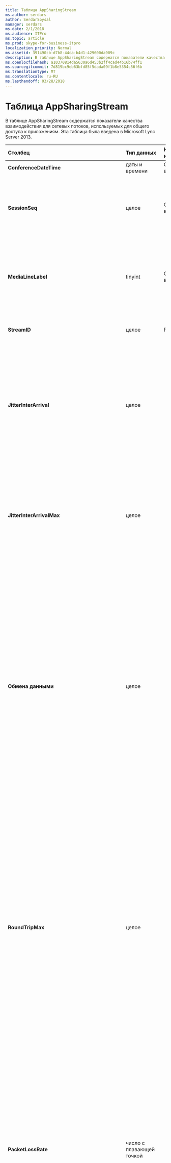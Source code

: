 ```yaml
---
title: Таблица AppSharingStream
ms.author: serdars
author: SerdarSoysal
manager: serdars
ms.date: 2/1/2018
ms.audience: ITPro
ms.topic: article
ms.prod: skype-for-business-itpro
localization_priority: Normal
ms.assetid: 391490cb-d7b8-44ca-b4d1-429600da909c
description: В таблице AppSharingStream содержатся показатели качества взаимодействия для сетевых потоков, используемых для общего доступа к приложениям. Эта таблица была введена в Microsoft Lync Server 2013.
ms.openlocfilehash: a10370814da5630a6d453b2ff4cad44b16b74ff1
ms.sourcegitcommit: 7d819bc9eb63bfd85f5dada09f1b8e5354c56f6b
ms.translationtype: MT
ms.contentlocale: ru-RU
ms.lasthandoff: 03/28/2018
---
```

# <a name="appsharingstream-table"></a>Таблица AppSharingStream
 
В таблице AppSharingStream содержатся показатели качества взаимодействия для сетевых потоков, используемых для общего доступа к приложениям. Эта таблица была введена в Microsoft Lync Server 2013.
  
|**Столбец**|**Тип данных**|**Ключ или индекс**|**Сведения**|
|:-----|:-----|:-----|:-----|
|**ConferenceDateTime** <br/> |даты и времени  <br/> |Основной, внешний  <br/> |Дата и время начала сеанса.  <br/> |
|**SessionSeq** <br/> |целое  <br/> |Основной, внешний  <br/> |Последовательный идентификатор, который используется для проведения различия между сеансами, запускаемых на тот же день и в то же время.  <br/> |
|**MediaLineLabel** <br/> |tinyint  <br/> |Основной, внешний  <br/> |Представляет тип видео строки, используемой в вызове. Доступны значения:  <br/> 0 — аудио  <br/> 1 — видео  <br/> 2 — панорамное видео  <br/> 3 - приложения и рабочим столом  <br/> |
|**StreamID** <br/> |целое  <br/> |Primary  <br/> |Уникальный идентификатор потока общего доступа к приложения.  <br/> |
|**JitterInterArrival** <br/> |целое  <br/> ||Среднее значение колебаний, зарегистрированных между прибытиями пакетов RTP. (Колебания – это показатель «вибрирования» вызова.) Высокие значения колебаний обычно вызваны перегрузкой сервера-посредника и приводят к искажению звука или потере аудиосигналов.  <br/> |
|**JitterInterArrivalMax** <br/> |целое  <br/> ||Максимальный уровень дрожания между прибытия пакетов RTP. (Дрожание является меры «shakiness» звонок). High дрожание значения, обычно вызваны перегрузки или на сервере перегруженные мультимедиа и приводит к более искаженные или потере звука.  <br/> |
|**Обмена данными** <br/> |целое  <br/> ||Среднее время (в миллисекундах), необходимое для перемещения пакета Real-Time Transport Protocol в другую конечную точку и его возврата. Приемлемым считается время двусторонней передачи, равное 200 мс (или менее).  <br/> Высокие значения времени двусторонней передачи могут быть обусловлены международной маршрутизацией вызовов, неправильной конфигурацией маршрутизации или перегрузкой сервера-посредника. Длительное время двусторонней передачи приводит к возникновению проблем при двусторонних аудиоразговорах в режиме реального времени.  <br/> |
|**RoundTripMax** <br/> |целое  <br/> ||Максимальный объем (в миллисекундах) требуется для пакета в реальном времени транспортный протокол, ездить в другой конечной точки, а затем снова. Приемлемым по качеству считается круговой путь не дольше 200 миллисекунд.  <br/> Высокие значения времени двусторонней передачи могут быть обусловлены международной маршрутизацией вызовов, неправильной конфигурацией маршрутизации или перегрузкой сервера-посредника. Длительное время двусторонней передачи приводит к возникновению проблем при двусторонних аудиоразговорах в режиме реального времени.  <br/> |
|**PacketLossRate** <br/> |число с плавающей точкой  <br/> ||Средняя частота потери пакетов RTP. (Потеря пакетов происходит, когда пакеты RTP (Real-Time Transport Protocol — протокол, используемый для передачи аудио- и видеопакетов через Интернет) не достигают места назначения.) Высокие показатели потерь обычно вызваны перегрузкой, недостаточной полосой пропускания, помехами или перегрузкой беспроводной сети, а также перегрузкой сервера-посредника. Потеря пакетов обычно приводит к искажению звука или потере аудиосигналов.  <br/> |
|**PacketLossRateMax** <br/> |число с плавающей точкой  <br/> ||Максимальная частота потери пакетов протокола транспорта в режиме реального времени (RTP). (Потеря пакетов происходит, когда пакетов RTP, протокол, используемый для передачи звука и видео через Интернет, не удалось достигают места назначения). Потеря высокой скорости, обычно вызваны перегрузки; пропускной способности; перегрузка беспроводной сети или помехи; или на сервере перегруженные мультимедиа. Потеря пакетов обычно приводит к искажению или потере звука.  <br/> |
|**PacketUtilization** <br/> |целое  <br/> ||Количество отправленных пакетов.  <br/> |
|**BandwidthEst** <br/> |целое  <br/> ||Предполагаемое односторонней пропускной способности в конце этого сеанса. Отчеты в битах в секунду.  <br/> |
|**AppSharingPayloadDescription** <br/> |целое  <br/> ||Описание загрузки общего доступа к приложения.  <br/> |
|**RelativeOneWayTotal** <br/> |число с плавающей точкой  <br/> ||Общий объем Односторонняя задержка. Относительное Односторонняя задержка измеряет задержки между клиентом и сервером.  <br/> |
|**RelativeOneWayAverage** <br/> |число с плавающей точкой  <br/> ||Среднее количество Односторонняя задержка. Относительное Односторонняя задержка измеряет задержки между клиентом и сервером.  <br/> |
|**RelativeOneWayMax** <br/> |число с плавающей точкой  <br/> ||Максимальный объем Односторонняя задержка. Относительное Односторонняя задержка измеряет задержки между клиентом и сервером.  <br/> |
|**RelativeOneWayBurstOccurrences** <br/> |целое  <br/> ||Общее односторонней пиковые вхождений. «Непостоянным» передачи — это передачи которых потоки данных в непредсказуемое пиками отличие от постоянной потока. Этот показатель измеряет поток данных между клиентом и сервером.  <br/> |
|**RelativeOneWayBurstDensity** <br/> |число с плавающей точкой  <br/> ||Плотность общее односторонней пакетов. «Непостоянным» передачи — это передачи которых потоки данных в непредсказуемое пиками отличие от постоянной потока. Этот показатель измеряет поток данных между клиентом и сервером.  <br/> |
|**RelativeOneWayBurstDuration** <br/> |число с плавающей точкой  <br/> ||Продолжительность общее односторонней пакетов. «Непостоянным» передачи — это передачи которых потоки данных в непредсказуемое пиками отличие от постоянной потока. Этот показатель измеряет поток данных между клиентом и сервером.  <br/> |
|**RelativeOneWayGapOccurrences** <br/> |целое  <br/> ||Общее односторонней разрывы. «Непостоянным» передачи — это передачи которых потоки данных в непредсказуемое пиками отличие от постоянной потока; пустые значения указывают задержки между эти пиками. Этот показатель измеряет поток данных между клиентом и сервером.  <br/> |
|**RelativeOneWayGapDensity** <br/> |число с плавающей точкой  <br/> ||Плотность разрывов общее односторонней. «Непостоянным» передачи — это передачи которых потоки данных в непредсказуемое пиками отличие от постоянной потока; пустые значения указывают задержки между эти пиками. Этот показатель измеряет поток данных между клиентом и сервером.  <br/> |
|**RelativeOneWayGapDuration** <br/> |число с плавающей точкой  <br/> ||Продолжительность разрывов общее односторонней. «Непостоянным» передачи — это передачи которых потоки данных в непредсказуемое пиками отличие от постоянной потока; пустые значения указывают задержки между эти пиками. Этот показатель измеряет поток данных между клиентом и сервером.  <br/> |
|**ApplicationSharingType** <br/> |varChar(256)  <br/> ||Роль приложения (средство предоставления доступа и средство просмотра) и типов контента.  <br/> |
|**RDPTileProcessingLatencyTotal** <br/> |число с плавающей точкой  <br/> ||Общее время обработки заголовков протокола удаленного рабочего стола (RDP). Более всего соответствует задержка в возможности просмотра.  <br/> |
|**RDPTileProcessingLatencyAverage** <br/> |число с плавающей точкой  <br/> ||Среднее время обработки заголовков протокола удаленного рабочего стола (RDP). Более всего соответствует задержка в возможности просмотра.  <br/> |
|**RDPTileProcessingLatencyMax** <br/> |число с плавающей точкой  <br/> ||Максимальное время обработки заголовков протокола удаленного рабочего стола (RDP). Более всего соответствует задержка в возможности просмотра.  <br/> |
|**RDPTileProcessingLatencyBurstOccurrences** <br/> |целое  <br/> ||Повторы пакетов во время обработки для заголовков протокола удаленного рабочего стола (RDP). «Непостоянным» передачи — это передачи которых потоки данных в непредсказуемое пиками отличие от постоянной потока.  <br/> |
|**RDPTileProcessingLatencyBurstDensity** <br/> |число с плавающей точкой  <br/> ||Плотность повторов пакетов во время обработки для заголовков протокола удаленного рабочего стола (RDP). «Непостоянным» передачи — это передачи которых потоки данных в непредсказуемое пиками отличие от постоянной потока.  <br/> |
|**RDPTileProcessingLatencyBurstDuration** <br/> |число с плавающей точкой  <br/> ||Продолжительность времени обработки для заголовков протокола удаленного рабочего стола (RDP) повторов пакетов. «Непостоянным» передачи — это передачи которых потоки данных в непредсказуемое пиками отличие от постоянной потока.  <br/> |
|**RDPTileProcessingLatencyGapOccurrences** <br/> |целое  <br/> ||Разрывы во время обработки заголовков протокола удаленного рабочего стола (RDP).  <br/> |
|**RDPTileProcessingLatencyGapDensity** <br/> |число с плавающей точкой  <br/> ||Плотность разрывов в времени обработки плиток протокола удаленного рабочего стола (RDP). Плотность разрывов низкой равнозначно удобство просмотра.  <br/> |
|**RDPTileProcessingLatencyGapDuration** <br/> |число с плавающей точкой  <br/> ||Продолжительность разрывов в времени обработки плиток протокола удаленного рабочего стола (RDP). Длительность короткий промежуток сравнить удобство просмотра.  <br/> |
|**CaptureTileRateTotal** <br/> |число с плавающей точкой  <br/> ||Общая частота захвата заголовков (заголовков в секунду).  <br/> |
|**CaptureTileRateAverage** <br/> |число с плавающей точкой  <br/> ||Средняя частота захвата заголовков (заголовков в секунду).  <br/> |
|**CaptureTileRateMax** <br/> |число с плавающей точкой  <br/> ||Максимальная частота захвата заголовков (заголовков в секунду).  <br/> |
|**CaptureTileRateBurstOccurrences** <br/> |в t  <br/> ||Повторы пакетов в частоте захвата заголовков (заголовков в секунду).  <br/> |
|**CaptureTileRateBurstDensity** <br/> |число с плавающей точкой  <br/> ||Плотность повторов пакетов в частоте захвата заголовков (заголовков в секунду).  <br/> |
|**CaptureTileRateBurstDuration** <br/> |число с плавающей точкой  <br/> ||Продолжительность повторов пакетов в частоте захвата заголовков (заголовков в секунду).  <br/> |
|**CaptureTileRateGapOccurrences** <br/> |целое  <br/> ||Разрывы в частоте захвата заголовков (заголовков в секунду).  <br/> |
|**CaptureTileRateGapDensity** <br/> |число с плавающей точкой  <br/> ||Плотность разрывов в частоте захвата заголовков (заголовков в секунду).  <br/> |
|**CaptureTileRateGapDuration** <br/> |число с плавающей точкой  <br/> ||Продолжительность разрывов в частоте захвата заголовков (заголовков в секунду).  <br/> |
|**SpoiledTilePercentTotal** <br/> |число с плавающей точкой  <br/> ||Общее процентное соотношение контента, не достигшего средства просмотра, но был и отброшенного или перезаписанного новым контентом.  <br/> |
|**SpoiledTilePercentAverage** <br/> |число с плавающей точкой  <br/> ||Среднее процентное соотношение контента, не достигшего средства просмотра, но был и отброшенного или перезаписанного новым контентом.  <br/> |
|**SpoiledTilePercentMax** <br/> |число с плавающей точкой  <br/> ||Максимальное процентное соотношение контента, не достигшего средства просмотра, но был и отброшенного или перезаписанного новым контентом.  <br/> |
|**SpoiledTilePercentBurstOccurrences** <br/> |целое  <br/> ||Повторы пакетов контента, не достигшего средства просмотра, но был и отброшенного или перезаписанного новым контентом.  <br/> |
|**SpoiledTilePercentBurstDensity** <br/> |число с плавающей точкой  <br/> ||Повторы пакетов плотность контента, не достигшего средства просмотра, но был и отброшенного или перезаписанного новым контентом.  <br/> |
|**SpoiledTilePercentBurstDuration** <br/> |число с плавающей точкой  <br/> ||Повторы пакетов длительность контента, не достигшего средства просмотра, но был и отброшенного или перезаписанного новым контентом.  <br/> |
|**SpoiledTilePercentGapOccurrences** <br/> |целое  <br/> ||Разрывы контента, не достигшего средства просмотра, но был и отброшенного или перезаписанного новым контентом.  <br/> |
|**SpoiledTilePercentGapDensity** <br/> |число с плавающей точкой  <br/> ||Плотность разрывов контента, не достигшего средства просмотра, но был и отброшенного или перезаписанного новым контентом.  <br/> |
|**SpoiledTilePercentGapDuration** <br/> |число с плавающей точкой  <br/> ||Продолжительность разрывов контента, не достигшего средства просмотра, но был и отброшенного или перезаписанного новым контентом.  <br/> |
|**ScrapingFrameRateTotal** <br/> |число с плавающей точкой  <br/> ||Общее количество кадров, исключенных из источника графики.  <br/> |
|**ScrapingFrameRateAverage** <br/> |число с плавающей точкой  <br/> ||Среднее количество кадров, исключенных из источника графики.  <br/> |
|**ScrapingFrameRateMax** <br/> |число с плавающей точкой  <br/> ||Максимальное количество кадров, исключенных из источника графики.  <br/> |
|**ScrapingFrameRateBurstOccurrences** <br/> |целое  <br/> ||Повторы пакетов в кадрах, исключенных из источника графики.  <br/> |
|**ScrapingFrameRateBurstDensity** <br/> |число с плавающей точкой  <br/> ||Плотность повторов пакетов в кадрах, исключенных из источника графики.  <br/> |
|**ScrapingFrameRateBurstDuration** <br/> |число с плавающей точкой  <br/> ||Продолжительность повторов пакетов в кадрах, исключенных из источника графики.  <br/> |
|**ScrapingFrameRateGapOccurrences** <br/> |целое  <br/> ||Разрывы в кадрах, исключенных из источника графики.  <br/> |
|**ScrapingFrameRateGapDensity** <br/> |число с плавающей точкой  <br/> ||Плотность разрывов в кадрах, исключенных из источника графики.  <br/> |
|**ScrapingFrameRateGapDuration** <br/> |число с плавающей точкой  <br/> ||Продолжительность разрывов в кадрах, исключенных из источника графики.  <br/> |
|**IncomingTileRateTotal** <br/> |число с плавающей точкой  <br/> ||Общая частота кадров, получаемых средством просмотра.  <br/> |
|**IncomingTileRateAverage** <br/> |число с плавающей точкой  <br/> ||Средняя частота кадров, получаемых средством просмотра.  <br/> |
|**IncomingTileRateMax** <br/> |число с плавающей точкой  <br/> ||Максимальная частота заголовков, получаемых средством просмотра.  <br/> |
|**IncomingTileRateBurstOccurrences** <br/> |целое  <br/> ||Повторы пакетов относительно частоты входящих заголовков, получаемых средством просмотра.  <br/> |
|**IncomingTileRateBurstDensity** <br/> |число с плавающей точкой  <br/> ||Плотность повторов пакетов относительно частоты входящих заголовков, получаемых средством просмотра.  <br/> |
|**IncomingTileRateBurstDuration** <br/> |число с плавающей точкой  <br/> ||Продолжительность повторов пакетов относительно частоты входящих заголовков, получаемых средством просмотра.  <br/> |
|**IncomingTileRateGapOccurrences** <br/> |целое  <br/> ||Разрывы частоты входящих заголовков, получаемых средством просмотра.  <br/> |
|**IncomingTileRateGapDensity** <br/> |число с плавающей точкой  <br/> ||Плотность разрывов относительно частоты входящих заголовков получаемых средством просмотра.  <br/> |
|**IncomingTileRateGapDuration** <br/> |число с плавающей точкой  <br/> ||Продолжительность разрывов относительно частоты входящих заголовков получаемых средством просмотра.  <br/> |
|**IncomingFrameRateTotal** <br/> |число с плавающей точкой  <br/> ||Общая частота кадров, получаемых средством просмотра.  <br/> |
|**IncomingFrameRateAverage** <br/> |число с плавающей точкой  <br/> ||Средняя частота кадров, получаемых средством просмотра.  <br/> |
|**IncomingFrameRateMax** <br/> |число с плавающей точкой  <br/> ||Максимальная частота кадров получаемых средством просмотра.  <br/> |
|**IncomingFrameRateBurstOccurrences** <br/> |целое  <br/> ||Повторы пакетов относительно частоты входящих кадров, получаемых средством просмотра.  <br/> |
|**IncomingFrameRateBurstDensity** <br/> |число с плавающей точкой  <br/> ||Плотность повторов пакетов относительно частоты входящих кадров, получаемых средством просмотра.  <br/> |
|**IncomingFrameRateBurstDuration** <br/> |число с плавающей точкой  <br/> ||Продолжительность повторов пакетов относительно частоты входящих кадров, получаемых средством просмотра.  <br/> |
|**IncomingFrameRateGapOccurrences** <br/> |целое  <br/> ||Разрывы относительно частоты входящих кадров, получаемых средством просмотра.  <br/> |
|**IncomingFrameRateGapDensity** <br/> |число с плавающей точкой  <br/> ||Плотность разрывов относительно частоты входящих кадров, получаемых средством просмотра.  <br/> |
|**IncomingFrameRateDuration** <br/> |число с плавающей точкой  <br/> ||Продолжительность разрывов относительно частоты входящих кадров, получаемых средством просмотра.  <br/> |
|**OutgoingTileRateTotal** <br/> |число с плавающей точкой  <br/> ||Общая частота исходящих заголовков для отправителя.  <br/> |
|**OutgoingTileRateAverage** <br/> |число с плавающей точкой  <br/> ||Средняя частота исходящих заголовков для отправителя.  <br/> |
|**OutgoingTileRateMax** <br/> |число с плавающей точкой  <br/> ||Максимальная частота исходящих заголовков для отправителя.  <br/> |
|**OutgoingTileRateBurstOccurrences** <br/> |целое  <br/> ||Повторы пакетов относительно частоты исходящих заголовков для отправителя.  <br/> |
|**OutgoingTileRateBurstDensity** <br/> |число с плавающей точкой  <br/> ||Плотность повторов пакетов относительно частоты исходящих заголовков для отправителя.  <br/> |
|**OutgoingTileRateBurstDuration** <br/> |число с плавающей точкой  <br/> ||Продолжительность повторов пакетов относительно частоты исходящих заголовков для отправителя.  <br/> |
|**OutgoingTileRateGapOccurrences** <br/> |целое  <br/> ||Разрывы в частота исходящих заголовков для отправителя.  <br/> |
|**OutgoingTileRateGapDensity** <br/> |число с плавающей точкой  <br/> ||Плотность разрывов относительно частоты исходящих заголовков для отправителя.  <br/> |
|**OutgoingTileRateGapDuration** <br/> |число с плавающей точкой  <br/> ||Продолжительность разрывов относительно частоты исходящих заголовков для отправителя.  <br/> |
|**OutgoingFrameRateTotal** <br/> |число с плавающей точкой  <br/> ||Общее исходящих кадров для отправителя.  <br/> |
|**OutgoingFrameRateAverage** <br/> |число с плавающей точкой  <br/> ||средняя частота исходящих кадров для отправителя.  <br/> |
|**OutgoingFrameRateMax** <br/> |число с плавающей точкой  <br/> ||Максимальная частота исходящих кадров для отправителя.  <br/> |
|**OutgoingFrameRateBurstOccurrences** <br/> |целое  <br/> ||Повторы пакетов относительно частоты исходящих кадров для отправителя.  <br/> |
|**OutgoingFrameRateBurstDensity** <br/> |число с плавающей точкой  <br/> ||Плотность повторов пакетов относительно частоты исходящих кадров для отправителя.  <br/> |
|**OutgoingFrameRateBurstDuration** <br/> |число с плавающей точкой  <br/> ||Продолжительность повторов пакетов относительно частоты исходящих кадров для отправителя.  <br/> |
|**OutgoingFrameRateGapOccurrences** <br/> |целое  <br/> ||Разрывы в исходящих кадров для отправителя.  <br/> |
|**OutgoingFrameRateGapDensity** <br/> |число с плавающей точкой  <br/> ||Плотность разрывов относительно частоты исходящих кадров для отправителя.  <br/> |
|**OutgoingFrameRateGapDuration** <br/> |число с плавающей точкой  <br/> ||Продолжительность разрывов относительно частоты исходящих кадров для отправителя.  <br/> |
|**AverageRectangleHeight** <br/> |целое  <br/> ||Средняя высота разрешения видео в пикселах.  <br/> |
|**AverageRectangleWidth** <br/> |целое  <br/> ||Средняя ширина разрешения видео в пикселах.  <br/> |
|**Входящие данные** <br/> |бит  <br/> ||Средняя частота кадров (в кадрах в секунду) для передачи входящих.  <br/> |
|**Исходящий** <br/> |бит  <br/> ||Средняя частота кадров (в кадрах в секунду) для передачи исходящих пакетов.  <br/> |
|**SenderIsCallerPAI** <br/> |бит  <br/> ||1 означает, что поток идет в направлении от вызывающего абонента вызываемому.  <br/> 0 означает, что поток идет в направлении от вызываемого абонента к вызывающему.  <br/> |
   

